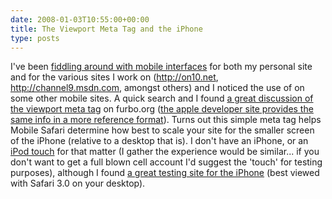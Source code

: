 ```yaml
---
date: 2008-01-03T10:55:00+00:00
title: The Viewport Meta Tag and the iPhone
type: posts
---
```

I've been [fiddling around with mobile interfaces](https://www.duncanmackenzie.net/blog/looking-for-good-examples-of-mobile-interfaces/default.aspx) for both my personal site and for the various sites I work on (<http://on10.net>, <http://channel9.msdn.com>, amongst others) and I noticed the use of <meta name="viewport" content... /> on some other mobile sites. A quick search and I found [a great discussion of the viewport meta tag](https://furbo.org/2007/07/24/one-line-of-code/) on furbo.org ([the apple developer site provides the same info in a more reference format](https://developer.apple.com/iphone/devcenter/designingcontent.html)). Turns out this simple meta tag helps Mobile Safari determine how best to scale your site for the smaller screen of the iPhone (relative to a desktop that is). I don't have an iPhone, or an [iPod touch](https://www.amazon.com/dp/B000JO3Y1O?tag=duncanmackenz-20&camp=0&creative=0&linkCode=as1&creativeASIN=B000JO3Y1O&adid=0VY7PDQCATWF6KPFCC65&) for that matter (I gather the experience would be similar... if you don't want to get a full blown cell account I'd suggest the 'touch' for testing purposes), although I found [a great testing site for the iPhone](https://iphonetester.com/) (best viewed with Safari 3.0 on your desktop).
